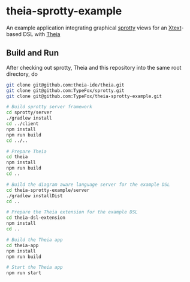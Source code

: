 # theia-sprotty-example
An example application integrating graphical [sprotty](https://github.com/TypeFox/sprotty) views for an [Xtext](http://www.xtext.org)-based DSL with [Theia](https://github.com/theia-ide/theia)

## Build and Run
After checking out sprotty, Theia and this repository into the same root directory, do
```bash
git clone git@github.com:theia-ide/theia.git
git clone git@github.com:TypeFox/sprotty.git
git clone git@github.com:TypeFox/theia-sprotty-example.git

# Build sprotty server framework
cd sprotty/server
./gradlew install
cd ../client
npm install
npm run build
cd ../..

# Prepare Theia 
cd theia
npm install
npm run build
cd ..

# Build the diagram aware language server for the example DSL
cd theia-sprotty-example/server
./gradlew installDist
cd ..

# Prepare the Theia extension for the example DSL
cd theia-dsl-extension
npm install
cd ..

# Build the Theia app
cd theia-app
npm install
npm run build

# Start the Theia app
npm run start
```
